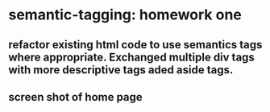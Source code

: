 # semantic-tagging: homework one 

## refactor existing html code to use semantics tags where appropriate. Exchanged multiple div tags with more descriptive tags aded aside tags.

## screen shot of home page 
